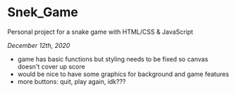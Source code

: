 # Snek_Game
Personal project for a snake game with HTML/CSS &amp; JavaScript

*December 12th, 2020*
- game has basic functions but styling needs to be fixed so canvas doesn't cover up score
- would be nice to have some graphics for background and game features
- more buttons: quit, play again, idk???
